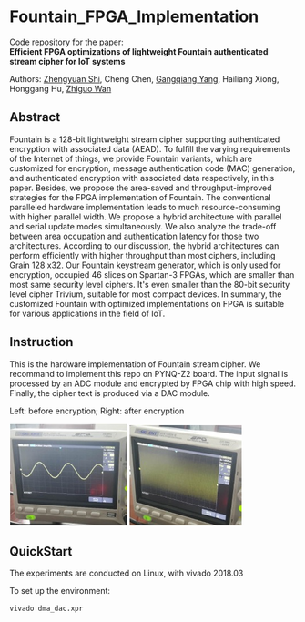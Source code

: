 # Fountain_FPGA_Implementation

Code repository for the paper:  
**Efficient FPGA optimizations of lightweight Fountain authenticated stream cipher for IoT systems**

Authors: [Zhengyuan Shi](https://scholar.google.com.hk/citations?user=SQaM_UMAAAAJ), Cheng Chen, [Gangqiang Yang](https://scholar.google.com.hk/citations?user=UAoDCkUAAAAJ), Hailiang Xiong, Honggang Hu, [Zhiguo Wan](https://scholar.google.com.hk/citations?hl=zh-CN&user=8D7Vh20AAAAJ)

## Abstract
Fountain is a 128-bit lightweight stream cipher supporting authenticated encryption with associated data (AEAD). To fulfill the varying requirements of the Internet of things, we provide Fountain variants, which are customized for encryption, message authentication code (MAC) generation, and authenticated encryption with associated data respectively, in this paper. Besides, we propose the area-saved and throughput-improved strategies for the FPGA implementation of Fountain. The conventional paralleled hardware implementation leads to much resource-consuming with higher parallel width. We propose a hybrid architecture with parallel and serial update modes simultaneously. We also analyze the trade-off between area occupation and authentication latency for those two architectures. According to our discussion, the hybrid architectures can perform efficiently with higher throughput than most ciphers, including Grain 128 x32. Our Fountain keystream generator, which is only used for encryption, occupied 46 slices on Spartan-3 FPGAs, which are smaller than most same security level ciphers. It's even smaller than the 80-bit security level cipher Trivium, suitable for most compact devices. In summary, the customized Fountain with optimized implementations on FPGA is suitable for various applications in the field of IoT.

## Instruction
This is the hardware implementation of Fountain stream cipher. We recommand to implement this repo on PYNQ-Z2 board. 
The input signal is processed by an ADC module and encrypted by FPGA chip with high speed. Finally, the cipher text is produced via a DAC module. 

Left: before encryption; Right: after encryption


![image](figure/plaintext.jpg)
![image](figure/ciphertext.jpg)

## QuickStart
The experiments are conducted on Linux, with vivado 2018.03

To set up the environment:
```sh
vivado dma_dac.xpr
```

